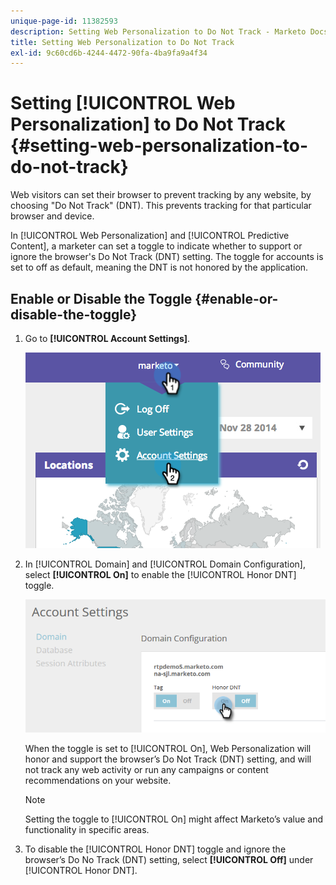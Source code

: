 ```yaml
---
unique-page-id: 11382593
description: Setting Web Personalization to Do Not Track - Marketo Docs - Product Documentation
title: Setting Web Personalization to Do Not Track
exl-id: 9c60cd6b-4244-4472-90fa-4ba9fa9a4f34
---
```

# Setting [!UICONTROL Web Personalization] to Do Not Track {#setting-web-personalization-to-do-not-track}

Web visitors can set their browser to prevent tracking by any website, by choosing "Do Not Track" (DNT). This prevents tracking for that particular browser and device.

In [!UICONTROL Web Personalization] and [!UICONTROL Predictive Content], a marketer can set a toggle to indicate whether to support or ignore the browser's Do Not Track (DNT) setting. The toggle for accounts is set to off as default, meaning the DNT is not honored by the application.

## Enable or Disable the Toggle {#enable-or-disable-the-toggle}

1. Go to **[!UICONTROL Account Settings]**.

   ![](assets/image2014-12-1-23-3a3-3a12.png)

1. In [!UICONTROL Domain] and [!UICONTROL Domain Configuration], select **[!UICONTROL On]** to enable the [!UICONTROL Honor DNT] toggle.

   ![](assets/two-1.png)

   When the toggle is set to [!UICONTROL On], Web Personalization will honor and support the browser’s Do Not Track (DNT) setting, and will not track any web activity or run any campaigns or content recommendations on your website.

   >[!NOTE]
   >
   >Setting the toggle to [!UICONTROL On] might affect Marketo’s value and functionality in specific areas.

1. To disable the [!UICONTROL Honor DNT] toggle and ignore the browser’s Do No Track (DNT) setting, select **[!UICONTROL Off]** under [!UICONTROL Honor DNT].
